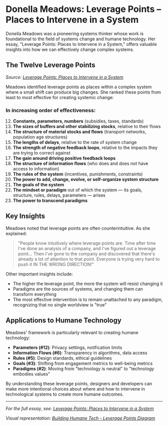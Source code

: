 # Donella Meadows: Leverage Points – Places to Intervene in a System

Donella Meadows was a pioneering systems thinker whose work is foundational to the field of systems change and humane technology. Her essay, "Leverage Points: Places to Intervene in a System," offers valuable insights into how we can effectively change complex systems.

## The Twelve Leverage Points

_Source: [Leverage Points: Places to Intervene in a System](https://donellameadows.org/archives/leverage-points-places-to-intervene-in-a-system/)_

Meadows identified leverage points as places within a complex system where a small shift can produce big changes. She ranked these points from least to most effective for creating systemic change:

### In increasing order of effectiveness:

12. **Constants, parameters, numbers** (subsidies, taxes, standards)
11. **The sizes of buffers and other stabilizing stocks**, relative to their flows
10. **The structure of material stocks and flows** (transport networks, population age structures)
9. **The lengths of delays**, relative to the rate of system change
8. **The strength of negative feedback loops**, relative to the impacts they are trying to correct against
7. **The gain around driving positive feedback loops**
6. **The structure of information flows** (who does and does not have access to information)
5. **The rules of the system** (incentives, punishments, constraints)
4. **The power to add, change, evolve, or self-organize system structure**
3. **The goals of the system**
2. **The mindset or paradigm** out of which the system — its goals, structure, rules, delays, parameters — arises
1. **The power to transcend paradigms**

## Key Insights

Meadows noted that leverage points are often counterintuitive. As she explained:

> "People know intuitively where leverage points are. Time after time I've done an analysis of a company, and I've figured out a leverage point... Then I've gone to the company and discovered that there's already a lot of attention to that point. Everyone is trying very hard to push it IN THE WRONG DIRECTION!"

Other important insights include:

- The higher the leverage point, the more the system will resist changing it
- Paradigms are the sources of systems, and changing them can transform everything
- The most effective intervention is to remain unattached to any paradigm, recognizing that no single worldview is "true"

## Applications to Humane Technology

Meadows' framework is particularly relevant to creating humane technology:

- **Parameters (#12)**: Privacy settings, notification limits
- **Information Flows (#6)**: Transparency in algorithms, data access
- **Rules (#5)**: Design standards, ethical guidelines
- **Goals (#3)**: Shifting from engagement metrics to well-being metrics
- **Paradigms (#2)**: Moving from "technology is neutral" to "technology embodies values"

By understanding these leverage points, designers and developers can make more intentional choices about where and how to intervene in technological systems to create more humane outcomes.

---

_For the full essay, see: [Leverage Points: Places to Intervene in a System](https://donellameadows.org/archives/leverage-points-places-to-intervene-in-a-system/)_

_Visual representation: [Building Humane Tech - Leverage Points Diagram](https://www.buildinghumanetech.com/#graphic&visual-leverage-points-diagram)_
